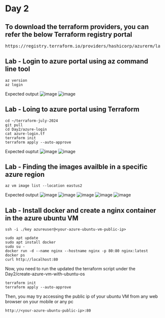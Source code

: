 # Day 2

## To download the terraform providers, you can refer the below Terraform registry portal
<pre>
https://registry.terraform.io/providers/hashicorp/azurerm/latest  
</pre>

## Lab - Login to azure portal using az command line tool
```
az version
az login
```

Expected output
![image](https://github.com/tektutor/terraform-july-2024/assets/12674043/27bd1c9c-49ba-4a17-b838-3247d4895013)
![image](https://github.com/tektutor/terraform-july-2024/assets/12674043/a3651a74-9173-4188-89dc-7376a46a7da7)

## Lab - Loing to azure portal using Terraform 
```
cd ~/terraform-july-2024
git pull
cd Day2/azure-login
cat azure-login.tf
terraform init
terraform apply --auto-approve
```

Expected ouptut
![image](https://github.com/tektutor/terraform-july-2024/assets/12674043/f6ad4203-b6fe-4c2d-be4e-f9755ef36b69)
![image](https://github.com/tektutor/terraform-july-2024/assets/12674043/c57e0c62-fb45-4c1f-a56a-b5248b3adf41)

## Lab - Finding the images availble in a specific azure region
```
az vm image list --location eastus2
```

Expected output
![image](https://github.com/tektutor/terraform-july-2024/assets/12674043/39ee56ec-8226-4023-be6d-ff156df4b59b)
![image](https://github.com/tektutor/terraform-july-2024/assets/12674043/86aa5f3e-2c96-4d32-b40d-6dbcabc87773)
![image](https://github.com/tektutor/terraform-july-2024/assets/12674043/a183f8d7-7013-4acd-b020-5ce23c51bd59)
![image](https://github.com/tektutor/terraform-july-2024/assets/12674043/a6cd6991-ee0f-4278-baa4-86d354c64ad5)
![image](https://github.com/tektutor/terraform-july-2024/assets/12674043/8df1cf3d-c511-4ad8-8021-8a65108ae33c)

## Lab - Install docker and create a nginx container in the azure ubuntu VM
```
ssh -i ./key azureuser@<your-azure-ubuntu-vm-public-ip>

sudo apt update
sudo apt install docker
sudo su -
docker run -d --name nginx --hostname nginx -p 80:80 nginx:latest
docker ps
curl http://localhost:80
```

Now, you need to run the updated the terraform script under the Day2/create-azure-vm-with-ubuntu-os
```
terraform init
terraform apply --auto-approve
```

Then, you may try accessing the public ip of your ubuntu VM from any web browser on your mobile or any pc
```
http://<your-azure-ubuntu-public-ip>:80
```
